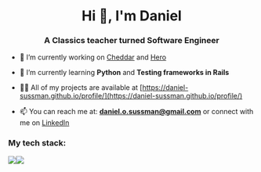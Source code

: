<h1 align="center">Hi 👋, I'm Daniel</h1>
<h3 align="center">A Classics teacher turned Software Engineer</h3>

- 🔭 I’m currently working on [Cheddar](https://github.com/Ches-ctrl/Cheddar/) and [Hero](www.hero-app.uk)

- 🌱 I’m currently learning **Python** and **Testing frameworks in Rails**

- 👨‍💻 All of my projects are available at [https://daniel-sussman.github.io/profile/](https://daniel-sussman.github.io/profile/)

- 📫 You can reach me at: **daniel.o.sussman@gmail.com** or connect with me on [LinkedIn](https://www.linkedin.com/in/d-sussman/)

<h3 align="left">My tech stack:</h3>
<img src="https://skillicons.dev/icons?i=html,css,js,react,py,ruby,rails,figma,git,postgres" /><img class="skill-icon-small" src="images/rspec.png">

<p><img align="center" src="https://github-readme-stats.vercel.app/api/top-langs?username=daniel-sussman&show_icons=true&locale=en&layout=compact" alt="daniel-sussman" hidden="hidden"/></p>
